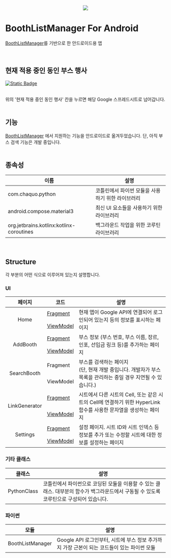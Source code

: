 <center>
    <img src="https://capsule-render.vercel.app/api?type=rounded&height=300&color=gradient&text=BoothListManager-nl-For%20Android">
</center>

# BoothListManager For Android

[BoothListManager][BoothListManager]를 기반으로 한 안드로이드용 앱

<br/>

## 현재 적용 중인 동인 부스 행사

<a href="https://docs.google.com/spreadsheets/d/1TmZxEkJW17d0I1MmfNyzIIxjh1n_en1DKrwsbk2OzjM/edit#gid=0">
    <img alt="Static Badge" src="https://img.shields.io/badge/%ED%98%84%EC%9E%AC%20%EC%A0%81%EC%9A%A9%20%EC%A4%91%EC%9D%B8%20%EB%8F%99%EC%9D%B8%20%ED%96%89%EC%82%AC-%EC%A0%9C%204%ED%9A%8C%20%EC%9D%BC%EB%9F%AC%EC%8A%A4%ED%83%80%20%ED%8E%98%EC%8A%A4-yellow">
</a>
<br/><br/>

위의 '현재 적용 중인 동인 행사' 칸을 누르면 해당 Google 스프레드시트로 넘어갑니다.
<br/><br/>

## 기능

[BoothListManager][BoothListManager] 에서 지원하는 기능을 안드로이드로 옮겨두었습니다.
단, 아직 부스 검색 기능은 개발 중입니다.
<br/><br/>

## 종속성
<table>
    <head>
        <th style="text-align: center">이름</th>
        <th style="text-align: center">설명</th>
    </head>
    <tbody>
        <tr>
            <td>com.chaquo.python</td>
            <td>코틀린에서 파이썬 모듈을 사용하기 위한 라이브러리</td>
        </tr>
        <tr>
            <td>android.compose.material3</td>
            <td>최신 UI 요소들을 사용하기 위한 라이브러리</td>
        </tr>
        <tr>
            <td>org.jetbrains.kotlinx:kotlinx-coroutines</td>
            <td>백그라운드 작업을 위한 코루틴 라이브러리</td>
        </tr>
    </tbody>
</table>
<br/>

## Structure
각 부분의 어떤 식으로 이루어져 있는지 설명합니다. 
### UI
<table>
    <head>
        <th style="text-align: center">페이지</th>
        <th style="text-align: center" width="50">코드</th>
        <th style="text-align: center">설명</th>
    </head>
    <tbody>
        <tr>
            <td style="text-align: center" rowspan="2">Home</td>
            <td><a href="https://github.com/MinePacu/BoothListManager_ForAndroid/blob/master/app/src/main/java/com/minepacu/boothlistmanager/ui/home/HomeFragment.kt">Fragment</a></td>
            <td rowspan="2">현재 앱이 Google API에 연결되어 로그인되어 있는지 등의 정보를 표시하는 페이지</td>
        </tr>
        <tr>
            <td><a href="https://github.com/MinePacu/BoothListManager_ForAndroid/blob/master/app/src/main/java/com/minepacu/boothlistmanager/ui/home/HomeViewModel.kt">ViewModel</a></td>
        </tr>
        <tr>
            <td style="text-align: center" rowspan="2">AddBooth</td>
            <td><a href="https://github.com/MinePacu/   BoothListManager_ForAndroid/blob/master/app/src/main/java/com/minepacu/boothlistmanager/ui/Booth/AddBoothFragment.kt">Fragment</a></td>
            <td rowspan="2">부스 정보 (부스 번호, 부스 이름, 장르, 인포, 선입금 링크 등)를 추가하는 페이지
        </tr>
        <tr>
            <td><a href="https://github.com/MinePacu/BoothListManager_ForAndroid/blob/master/app/src/main/java/com/minepacu/boothlistmanager/ui/Booth/AddBoothViewModel.kt">ViewModel</a></td>
        </tr>
        <tr>
            <td style="text-align: center" rowspan="2">SearchBooth</td>
            <td>Fragment</td>
            <td rowspan="2">부스를 검색하는 페이지<br/>(단, 현재 개발 중입니다. 개발자가 부스 목록을 관리하는 중일 경우 지연될 수 있습니다.)</td>
        </tr>
        <tr>
            <td>ViewModel</td>
        </tr>
        <tr>
            <td style="text-align: center" rowspan="2">LinkGenerator</td>
            <td><a href="https://github.com/MinePacu/BoothListManager_ForAndroid/blob/master/app/src/main/java/com/minepacu/boothlistmanager/ui/HyperLinkGenerator/HyperLinkGeneratorFragment.kt">Fragment</a></td>
            <td rowspan="2">시트에서 다른 시트의 Cell, 또는 같은 시트의 Cell에 연결하기 위한 HyperLink 함수를 사용한 문자열을 생성하는 페이지
        </tr>
        <tr>
            <td><a href="https://github.com/MinePacu/BoothListManager_ForAndroid/blob/master/app/src/main/java/com/minepacu/boothlistmanager/ui/HyperLinkGenerator/HyperLinkGeneratorViewModel.kt">ViewModel</a></td>
        </tr>
        <tr>
            <td style="text-align: center" rowspan="2">Settings</td>
            <td><a href="https://github.com/MinePacu/BoothListManager_ForAndroid/blob/master/app/src/main/java/com/minepacu/boothlistmanager/ui/Settings/SettingsFragment.kt">Fragment</a></td>
            <td rowspan="2">설정 페이지. 시트 ID와 시트 인덱스 등 정보를 추가 또는 수정할 시트에 대한 정보를 설정하는 페이지</td>
        </tr>
        <tr>
            <td><a href="https://github.com/MinePacu/BoothListManager_ForAndroid/blob/master/app/src/main/java/com/minepacu/boothlistmanager/ui/Settings/SettingsViewModel.kt">ViewModel</a></td>
        </tr>
    </tbody>
</table>

### 기타 클래스
<table>
    <head>
        <th style="text-align: center">클래스</th>
        <th style="text-align: center">설명</th>
    </head>
    <tbody>
        <tr>
            <td>PythonClass</td>
            <td>코틀린에서 파이썬으로 코딩된 모듈을 이용할 수 있는 클래스. 대부분의 함수가 백그라운드에서 구동될 수 있도록 코루틴으로 구성되어 있습니다.</td>
        </tr>
    </tbody>
</table>

### 파이썬
<table>
    <head>
        <th style="text-align: center">모듈</th>
        <th style="text-align: center">설명</th>
    </head>
    <tbody>
        <tr>
            <td>BoothListManager</td>
            <td>Google API 로그인부터, 시트에 부스 정보 추가까지 가장 근본이 되는 코드들이 있는 파이썬 모듈</td>
        </tr>
    </tbody>
</table>


[//]: #

[BoothListManager]: <https://github.com/MinePacu/BoothListManager>
